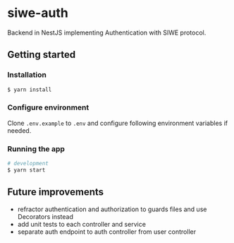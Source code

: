 # siwe-auth
Backend in NestJS implementing Authentication with SIWE protocol.

## Getting started

### Installation

```bash
$ yarn install
```

### Configure environment

Clone `.env.example` to `.env` and configure following environment variables if needed.


### Running the app

```bash
# development
$ yarn start
```

## Future improvements

- refractor authentication and authorization to guards files and use Decorators instead
- add unit tests to each controller and service
- separate auth endpoint to auth controller from user controller
